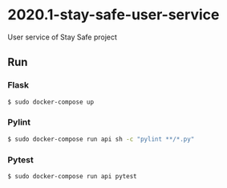 # 2020.1-stay-safe-user-service
User service of Stay Safe project

## Run

### Flask
```bash
$ sudo docker-compose up
```

### Pylint
```bash
$ sudo docker-compose run api sh -c "pylint **/*.py"
```

### Pytest
```bash
$ sudo docker-compose run api pytest
```
